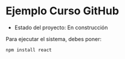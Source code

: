 <h1>Ejemplo Curso GitHub</h1>

- Estado del proyecto: En construcción

Para ejecutar el sistema, debes poner:

```npm install react```

